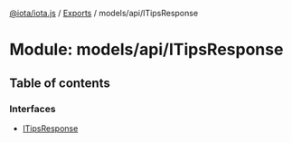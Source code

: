 [@iota/iota.js](../README.md) / [Exports](../modules.md) / models/api/ITipsResponse

# Module: models/api/ITipsResponse

## Table of contents

### Interfaces

- [ITipsResponse](../interfaces/models_api_itipsresponse.itipsresponse.md)
